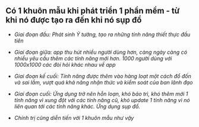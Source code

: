 ## Có 1 khuôn mẫu khi phát triển 1 phần mềm - từ khi nó được tạo ra đến khi nó sụp đổ

- *Giai đoạn đầu: Phát sinh Ý tưởng, tạo ra những tính năng thiết thực đầu tiên*

- *Giai đoạn giữa: app thu hút nhiều người dùng hơn, càng ngày càng có nhiều yêu cầu thêm các tính năng mới hơn. 1000 người dùng với 1000x1000 các đòi hỏi khác nhau về app*

- *Giai đoạn kế cuối: Tính năng được thêm vào hàng loạt một cách đổ đốn và sai lầm, vượt quá khả năng nhận thức và kiểm soát của ban lãnh đạo*

- *Giai đoạn cuối: Ứng dụng trở nên hỗn loạn, khó bảo trì, khó thêm mới 1 tính năng vì xung đột với các tính năng cũ, khó update 1 tính năng vì nó liên quan tới các tính năng khác. Ứng dụng sụp đổ.*

- *Chính trị cũng diễn tiến với 1 khuôn mẫu như vậy*


